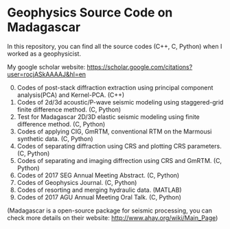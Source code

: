 # Geophysics Source Code on Madagascar

In this repository, you can find all the source codes (C++, C, Python) when I worked as a geophysicist.

My google scholar website: https://scholar.google.com/citations?user=rocjASkAAAAJ&hl=en

0. Codes of post-stack diffraction extraction using principal component analysis(PCA) and Kernel-PCA. (C++)
1. Codes of 2d/3d acoustic/P-wave seismic modeling using staggered-grid finite difference method. (C, Python)
2. Test for Madagascar 2D/3D elastic seismic modeling using finite difference method. (C, Python)
3. Codes of applying CIG, GmRTM, conventional RTM on the Marmousi synthetic data. (C, Python)
4. Codes of separating diffraction using CRS and plotting CRS parameters. (C, Python)
5. Codes of separating and imaging diffrection using CRS and GmRTM. (C, Python)
6. Codes of 2017 SEG Annual Meeting Abstract. (C, Python)
7. Codes of Geophysics Journal. (C, Python)
8. Codes of resorting and merging hydraulic data. (MATLAB)
9. Codes of 2017 AGU Annual Meeting Oral Talk. (C, Python)

(Madagascar is a open-source package for seismic processing, you can check more details on their website: http://www.ahay.org/wiki/Main_Page)

